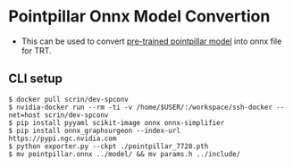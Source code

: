 # Pointpillar Onnx Model Convertion
- This can be used to convert [pre-trained pointpillar model](https://drive.google.com/file/d/1wMxWTpU1qUoY3DsCH31WJmvJxcjFXKlm/view) into onnx file for TRT.

## CLI setup
```shell
$ docker pull scrin/dev-spconv
$ nvidia-docker run --rm -ti -v /home/$USER/:/workspace/ssh-docker --net=host scrin/dev-spconv
$ pip install pyyaml scikit-image onnx onnx-simplifier
$ pip install onnx_graphsurgeon --index-url https://pypi.ngc.nvidia.com
$ python exporter.py --ckpt ./pointpillar_7728.pth
$ mv pointpillar.onnx ../model/ && mv params.h ../include/
```